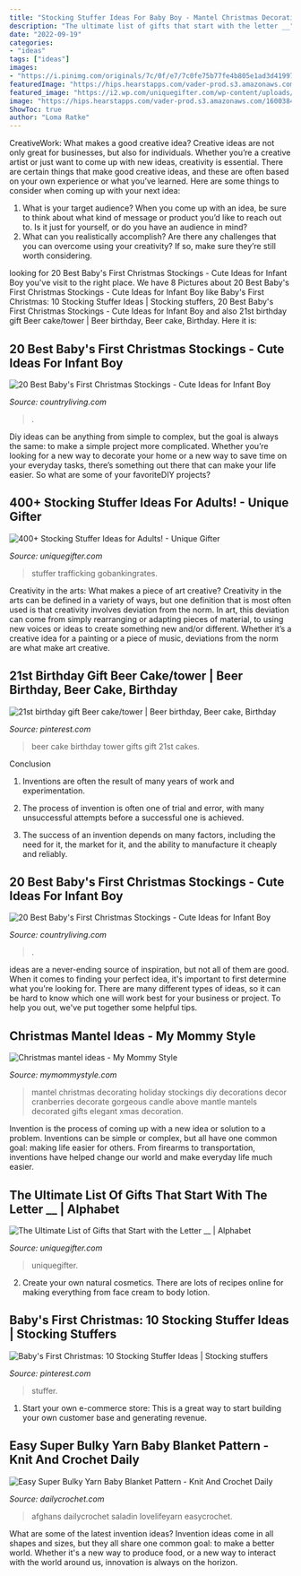 ```yaml
---
title: "Stocking Stuffer Ideas For Baby Boy - Mantel Christmas Decorating Holiday Stockings Diy Decorations Decor Cranberries Decorate Gorgeous Candle Above Mantle Mantels Decorated Gifts Elegant Xmas Decoration"
description: "The ultimate list of gifts that start with the letter __"
date: "2022-09-19"
categories:
- "ideas"
tags: ["ideas"]
images:
- "https://i.pinimg.com/originals/7c/0f/e7/7c0fe75b77fe4b805e1ad3d41997ad84.png"
featuredImage: "https://hips.hearstapps.com/vader-prod.s3.amazonaws.com/1535058338-il_570xN.1336720677_erfp.jpg?crop=0.667xw:1xh;center,top&amp;resize=480:*"
featured_image: "https://i2.wp.com/uniquegifter.com/wp-content/uploads/2015/11/Adult-Stocking-Stuffers.png"
image: "https://hips.hearstapps.com/vader-prod.s3.amazonaws.com/1600384338-51-BfrqrSqL.jpg?crop=1xw:1xh;center,top&amp;resize=480:*"
ShowToc: true
author: "Loma Ratke"
---
```



CreativeWork: What makes a good creative idea?
Creative ideas are not only great for businesses, but also for individuals. Whether you’re a creative artist or just want to come up with new ideas, creativity is essential. There are certain things that make good creative ideas, and these are often based on your own experience or what you’ve learned. Here are some things to consider when coming up with your next idea: 
1) What is your target audience? When you come up with an idea, be sure to think about what kind of message or product you’d like to reach out to. Is it just for yourself, or do you have an audience in mind? 
2) What can you realistically accomplish? Are there any challenges that you can overcome using your creativity? If so, make sure they’re still worth considering.

	

		
looking for 20 Best Baby&#039;s First Christmas Stockings - Cute Ideas for Infant Boy you've visit to the right place. We have 8 Pictures about 20 Best Baby&#039;s First Christmas Stockings - Cute Ideas for Infant Boy like Baby&#039;s First Christmas: 10 Stocking Stuffer Ideas | Stocking stuffers, 20 Best Baby&#039;s First Christmas Stockings - Cute Ideas for Infant Boy and also 21st birthday gift Beer cake/tower | Beer birthday, Beer cake, Birthday. Here it is:
		
    
## 20 Best Baby&#039;s First Christmas Stockings - Cute Ideas For Infant Boy

<img loading=lazy src="https://hips.hearstapps.com/vader-prod.s3.amazonaws.com/1600384338-51-BfrqrSqL.jpg?crop=1xw:1xh;center,top&amp;resize=480:*" onerror="this.onerror=null;this.src='https://tse3.mm.bing.net/th?id=OIP.qlECVLx8DvhC1pRgVhPO8wHaHa&amp;pid=15.1';" alt="20 Best Baby&#039;s First Christmas Stockings - Cute Ideas for Infant Boy">

_Source: countryliving.com_

>. 

	

Diy ideas can be anything from simple to complex, but the goal is always the same: to make a simple project more complicated. Whether you’re looking for a new way to decorate your home or a new way to save time on your everyday tasks, there’s something out there that can make your life easier. So what are some of your favoriteDIY projects?

    
## 400+ Stocking Stuffer Ideas For Adults! - Unique Gifter

<img loading=lazy src="https://i2.wp.com/uniquegifter.com/wp-content/uploads/2015/11/Adult-Stocking-Stuffers.png" onerror="this.onerror=null;this.src='https://tse4.mm.bing.net/th?id=OIP.WxKPIuQEeb8ttrWigW1zWQHaD4&amp;pid=15.1';" alt="400+ Stocking Stuffer Ideas for Adults! - Unique Gifter">

_Source: uniquegifter.com_

>stuffer trafficking gobankingrates. 

	

Creativity in the arts: What makes a piece of art creative?
Creativity in the arts can be defined in a variety of ways, but one definition that is most often used is that creativity involves deviation from the norm. In art, this deviation can come from simply rearranging or adapting pieces of material, to using new voices or ideas to create something new and/or different. Whether it’s a creative idea for a painting or a piece of music, deviations from the norm are what make art creative.

    
## 21st Birthday Gift Beer Cake/tower | Beer Birthday, Beer Cake, Birthday

<img loading=lazy src="https://i.pinimg.com/736x/37/87/9c/37879c9a75aae5cb120b9baedef2bf65--beer-tower-cake-st-birthday-gifts.jpg" onerror="this.onerror=null;this.src='https://tse2.mm.bing.net/th?id=OIP.G0hoDfk-h2fzNt-v3Ir7xAHaJ3&amp;pid=15.1';" alt="21st birthday gift Beer cake/tower | Beer birthday, Beer cake, Birthday">

_Source: pinterest.com_

>beer cake birthday tower gifts gift 21st cakes. 

	

Conclusion
1. Inventions are often the result of many years of work and experimentation.
2. The process of invention is often one of trial and error, with many unsuccessful attempts before a successful one is achieved.

3. The success of an invention depends on many factors, including the need for it, the market for it, and the ability to manufacture it cheaply and reliably.

    
## 20 Best Baby&#039;s First Christmas Stockings - Cute Ideas For Infant Boy

<img loading=lazy src="https://hips.hearstapps.com/vader-prod.s3.amazonaws.com/1535058338-il_570xN.1336720677_erfp.jpg?crop=0.667xw:1xh;center,top&amp;resize=480:*" onerror="this.onerror=null;this.src='https://tse3.mm.bing.net/th?id=OIP.1iIpG6ahSifMU4yuJW4r9gAAAA&amp;pid=15.1';" alt="20 Best Baby&#039;s First Christmas Stockings - Cute Ideas for Infant Boy">

_Source: countryliving.com_

>. 

	

ideas are a never-ending source of inspiration, but not all of them are good. When it comes to finding your perfect idea, it's important to first determine what you're looking for. There are many different types of ideas, so it can be hard to know which one will work best for your business or project. To help you out, we've put together some helpful tips.

    
## Christmas Mantel Ideas - My Mommy Style

<img loading=lazy src="http://www.mymommystyle.com/wp-content/uploads/2016/10/22-18519-post/christmas-mantel-15.jpg" onerror="this.onerror=null;this.src='https://tse1.mm.bing.net/th?id=OIP.cAOJ02GzlsYMV45eFE07qwHaKP&amp;pid=15.1';" alt="Christmas mantel ideas - My Mommy Style">

_Source: mymommystyle.com_

>mantel christmas decorating holiday stockings diy decorations decor cranberries decorate gorgeous candle above mantle mantels decorated gifts elegant xmas decoration. 

	

Invention is the process of coming up with a new idea or solution to a problem. Inventions can be simple or complex, but all have one common goal: making life easier for others. From firearms to transportation, inventions have helped change our world and make everyday life much easier.

    
## The Ultimate List Of Gifts That Start With The Letter __ | Alphabet

<img loading=lazy src="https://uniquegifter.com/wp-content/uploads/2017/04/Absolute-Best-Gift-Ideas-that-Start-with-the-Letter.jpg" onerror="this.onerror=null;this.src='https://tse3.mm.bing.net/th?id=OIP.l24QXi1EKZ5QIK8W9XpFWQHaLG&amp;pid=15.1';" alt="The Ultimate List of Gifts that Start with the Letter __ | Alphabet">

_Source: uniquegifter.com_

>uniquegifter. 

	

2. Create your own natural cosmetics. There are lots of recipes online for making everything from face cream to body lotion.

    
## Baby&#039;s First Christmas: 10 Stocking Stuffer Ideas | Stocking Stuffers

<img loading=lazy src="https://i.pinimg.com/originals/7c/0f/e7/7c0fe75b77fe4b805e1ad3d41997ad84.png" onerror="this.onerror=null;this.src='https://tse2.mm.bing.net/th?id=OIP.5zwOZErlJruaMCZMFFccUAHaLH&amp;pid=15.1';" alt="Baby&#039;s First Christmas: 10 Stocking Stuffer Ideas | Stocking stuffers">

_Source: pinterest.com_

>stuffer. 

	

1. Start your own e-commerce store: This is a great way to start building your own customer base and generating revenue.

    
## Easy Super Bulky Yarn Baby Blanket Pattern - Knit And Crochet Daily

<img loading=lazy src="https://www.dailycrochet.com/wp-content/uploads/sites/845/2019/10/Easy_Weekend_Baby_Blanket.jpg" onerror="this.onerror=null;this.src='https://tse2.mm.bing.net/th?id=OIP.24tFx2Svrk37t0oQDf2hSQHaFj&amp;pid=15.1';" alt="Easy Super Bulky Yarn Baby Blanket Pattern - Knit And Crochet Daily">

_Source: dailycrochet.com_

>afghans dailycrochet saladin lovelifeyarn easycrochet. 

	

What are some of the latest invention ideas?
Invention ideas come in all shapes and sizes, but they all share one common goal: to make a better world. Whether it's a new way to produce food, or a new way to interact with the world around us, innovation is always on the horizon.

